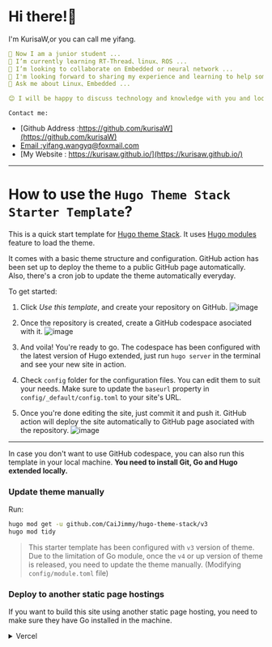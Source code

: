 # Hi there!👋

I'm KurisaW,or you can call me yifang.

```yaml
🔭 Now I am a junior student ...
🌱 I’m currently learning RT-Thread、linux、ROS ...
👯 I’m looking to collaborate on Embedded or neural network ...
🤔 I'm looking forward to sharing my experience and learning to help some beginners get through the rookie phase faster ...
💬 Ask me about Linux、Embedded ...

😊 I will be happy to discuss technology and knowledge with you and look forward to your visit!
```

`Contact me:`

* [Github Address :https://github.com/kurisaW](https://github.com/kurisaW)
* [Email :yifang.wangyq@foxmail.com](mailto:yifang.wangyq@foxmail.com)
* [My Website : https://kurisaw.github.io/](https://kurisaw.github.io/)

---

# How to use the `Hugo Theme Stack Starter Template`?

This is a quick start template for [Hugo theme Stack](https://github.com/CaiJimmy/hugo-theme-stack). It uses [Hugo modules](https://gohugo.io/hugo-modules/) feature to load the theme.

It comes with a basic theme structure and configuration. GitHub action has been set up to deploy the theme to a public GitHub page automatically. Also, there's a cron job to update the theme automatically everyday.

To get started:

1. Click *Use this template*, and create your repository on GitHub.
![image](https://user-images.githubusercontent.com/98592772/210561857-e235865f-76aa-4ca5-a309-3dfce64da916.png)

2. Once the repository is created, create a GitHub codespace asociated with it.
![image](https://user-images.githubusercontent.com/98592772/210561721-27a39816-e194-412e-8ea7-8b490630a136.png)

3. And voila! You're ready to go. The codespace has been configured with the latest version of Hugo extended, just run `hugo server` in the terminal and see your new site in action.

4. Check `config` folder for the configuration files. You can edit them to suit your needs. Make sure to update the `baseurl` property in `config/_default/config.toml` to your site's URL.

5. Once you're done editing the site, just commit it and push it. GitHub action will deploy the site automatically to GitHub page asociated with the repository.
![image](https://user-images.githubusercontent.com/98592772/210562134-0b328d80-c66d-46c8-b128-2514dd769fc7.png)
---

In case you don't want to use GitHub codespace, you can also run this template in your local machine. **You need to install Git, Go and Hugo extended locally.**

### Update theme manually

Run:

```bash
hugo mod get -u github.com/CaiJimmy/hugo-theme-stack/v3
hugo mod tidy
```

> This starter template has been configured with `v3` version of theme. Due to the limitation of Go module, once the `v4` or up version of theme is released, you need to update the theme manually. (Modifying `config/module.toml` file)

### Deploy to another static page hostings

If you want to build this site using another static page hosting, you need to make sure they have Go installed in the machine. 

<details>
  <summary>Vercel</summary>
  
You need to overwrite build command to install manually Go:

```
amazon-linux-extras install golang1.11 && hugo --gc --minify
```

![](https://user-images.githubusercontent.com/5889006/156917172-01e4d418-3469-4ffb-97e4-a905d28b8424.png)

Make sure also to specify Hugo version in the environment variable `HUGO_VERSION` (Use the latest version of Hugo extended):

![Environment variable](https://user-images.githubusercontent.com/5889006/156917212-afb7c70d-ab85-480f-8288-b15781a462c0.png)
</details>
